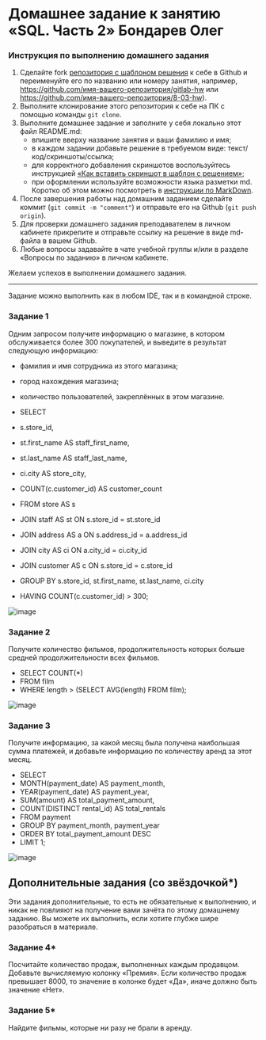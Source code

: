 # Домашнее задание к занятию «SQL. Часть 2» Бондарев Олег

### Инструкция по выполнению домашнего задания

1. Сделайте fork [репозитория c шаблоном решения](https://github.com/netology-code/sys-pattern-homework) к себе в Github и переименуйте его по названию или номеру занятия, например, https://github.com/имя-вашего-репозитория/gitlab-hw или https://github.com/имя-вашего-репозитория/8-03-hw).
2. Выполните клонирование этого репозитория к себе на ПК с помощью команды `git clone`.
3. Выполните домашнее задание и заполните у себя локально этот файл README.md:
   - впишите вверху название занятия и ваши фамилию и имя;
   - в каждом задании добавьте решение в требуемом виде: текст/код/скриншоты/ссылка;
   - для корректного добавления скриншотов воспользуйтесь инструкцией [«Как вставить скриншот в шаблон с решением»](https://github.com/netology-code/sys-pattern-homework/blob/main/screen-instruction.md);
   - при оформлении используйте возможности языка разметки md. Коротко об этом можно посмотреть в [инструкции по MarkDown](https://github.com/netology-code/sys-pattern-homework/blob/main/md-instruction.md).
4. После завершения работы над домашним заданием сделайте коммит (`git commit -m "comment"`) и отправьте его на Github (`git push origin`).
5. Для проверки домашнего задания преподавателем в личном кабинете прикрепите и отправьте ссылку на решение в виде md-файла в вашем Github.
6. Любые вопросы задавайте в чате учебной группы и/или в разделе «Вопросы по заданию» в личном кабинете.

Желаем успехов в выполнении домашнего задания.

---

Задание можно выполнить как в любом IDE, так и в командной строке.

### Задание 1

Одним запросом получите информацию о магазине, в котором обслуживается более 300 покупателей, и выведите в результат следующую информацию: 
- фамилия и имя сотрудника из этого магазина;
- город нахождения магазина;
- количество пользователей, закреплённых в этом магазине.

- SELECT
-    s.store_id,
-    st.first_name AS staff_first_name,
-    st.last_name AS staff_last_name,
-    ci.city AS store_city,
-    COUNT(c.customer_id) AS customer_count
- FROM store AS s
- JOIN staff AS st ON s.store_id = st.store_id
- JOIN address AS a ON s.address_id = a.address_id
- JOIN city AS ci ON a.city_id = ci.city_id
- JOIN customer AS c ON s.store_id = c.store_id
- GROUP BY s.store_id, st.first_name, st.last_name, ci.city
- HAVING COUNT(c.customer_id) > 300;

![image](https://github.com/user-attachments/assets/6047779e-312d-47af-b40b-e3292933109a)


### Задание 2

Получите количество фильмов, продолжительность которых больше средней продолжительности всех фильмов.

- SELECT COUNT(*)
- FROM film
- WHERE length > (SELECT AVG(length) FROM film);

![image](https://github.com/user-attachments/assets/a9920ab3-d493-4c64-b4a2-5b580e231980)


### Задание 3

Получите информацию, за какой месяц была получена наибольшая сумма платежей, и добавьте информацию по количеству аренд за этот месяц.

- SELECT
-    MONTH(payment_date) AS payment_month,
-    YEAR(payment_date) AS payment_year,
-    SUM(amount) AS total_payment_amount,
-    COUNT(DISTINCT rental_id) AS total_rentals
- FROM payment
- GROUP BY payment_month, payment_year
- ORDER BY total_payment_amount DESC
- LIMIT 1;

![image](https://github.com/user-attachments/assets/9e97a745-379f-4a54-b385-cadc3da24758)


## Дополнительные задания (со звёздочкой*)
Эти задания дополнительные, то есть не обязательные к выполнению, и никак не повлияют на получение вами зачёта по этому домашнему заданию. Вы можете их выполнить, если хотите глубже шире разобраться в материале.

### Задание 4*

Посчитайте количество продаж, выполненных каждым продавцом. Добавьте вычисляемую колонку «Премия». Если количество продаж превышает 8000, то значение в колонке будет «Да», иначе должно быть значение «Нет».

### Задание 5*

Найдите фильмы, которые ни разу не брали в аренду.
